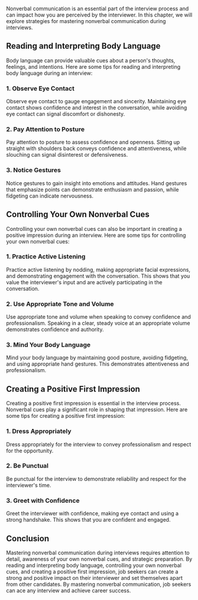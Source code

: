 
Nonverbal communication is an essential part of the interview process and can impact how you are perceived by the interviewer. In this chapter, we will explore strategies for mastering nonverbal communication during interviews.

Reading and Interpreting Body Language
--------------------------------------

Body language can provide valuable cues about a person's thoughts, feelings, and intentions. Here are some tips for reading and interpreting body language during an interview:

### 1. Observe Eye Contact

Observe eye contact to gauge engagement and sincerity. Maintaining eye contact shows confidence and interest in the conversation, while avoiding eye contact can signal discomfort or dishonesty.

### 2. Pay Attention to Posture

Pay attention to posture to assess confidence and openness. Sitting up straight with shoulders back conveys confidence and attentiveness, while slouching can signal disinterest or defensiveness.

### 3. Notice Gestures

Notice gestures to gain insight into emotions and attitudes. Hand gestures that emphasize points can demonstrate enthusiasm and passion, while fidgeting can indicate nervousness.

Controlling Your Own Nonverbal Cues
-----------------------------------

Controlling your own nonverbal cues can also be important in creating a positive impression during an interview. Here are some tips for controlling your own nonverbal cues:

### 1. Practice Active Listening

Practice active listening by nodding, making appropriate facial expressions, and demonstrating engagement with the conversation. This shows that you value the interviewer's input and are actively participating in the conversation.

### 2. Use Appropriate Tone and Volume

Use appropriate tone and volume when speaking to convey confidence and professionalism. Speaking in a clear, steady voice at an appropriate volume demonstrates confidence and authority.

### 3. Mind Your Body Language

Mind your body language by maintaining good posture, avoiding fidgeting, and using appropriate hand gestures. This demonstrates attentiveness and professionalism.

Creating a Positive First Impression
------------------------------------

Creating a positive first impression is essential in the interview process. Nonverbal cues play a significant role in shaping that impression. Here are some tips for creating a positive first impression:

### 1. Dress Appropriately

Dress appropriately for the interview to convey professionalism and respect for the opportunity.

### 2. Be Punctual

Be punctual for the interview to demonstrate reliability and respect for the interviewer's time.

### 3. Greet with Confidence

Greet the interviewer with confidence, making eye contact and using a strong handshake. This shows that you are confident and engaged.

Conclusion
----------

Mastering nonverbal communication during interviews requires attention to detail, awareness of your own nonverbal cues, and strategic preparation. By reading and interpreting body language, controlling your own nonverbal cues, and creating a positive first impression, job seekers can create a strong and positive impact on their interviewer and set themselves apart from other candidates. By mastering nonverbal communication, job seekers can ace any interview and achieve career success.
